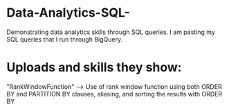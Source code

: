 # Data-Analytics-SQL-
Demonstrating data analytics skills through SQL queries. I am pasting my SQL queries that I run through BigQuery.


# Uploads and skills they show:
"RankWindowFunction" --> Use of rank window function using both ORDER BY and PARTITION BY clauses, aliasing, and sorting the results with ORDER BY
